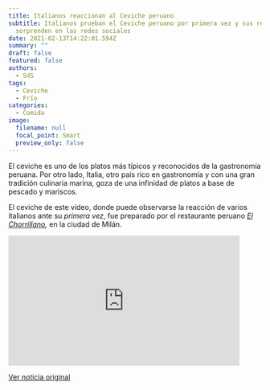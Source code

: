 ```yaml
---
title: Italianos reaccionan al Ceviche peruano
subtitle: Italianos prueban el Ceviche peruano por primera vez y sus reacciones
  sorprenden en las redes sociales
date: 2021-02-13T14:22:01.594Z
summary: ""
draft: false
featured: false
authors:
  - SdS
tags:
  - Ceviche
  - Frío
categories:
  - Comida
image:
  filename: null
  focal_point: Smart
  preview_only: false
---
```

El ceviche es uno de los platos más típicos y reconocidos de la gastronomía peruana. Por otro lado, Italia, otro país rico en gastronomía y con una gran tradición culinaria marina, goza de una infinidad de platos a base de pescado y mariscos.

El ceviche de este vídeo, donde  puede observarse la reacción de varios italianos ante su *primera vez*, fue preparado por el restaurante peruano *[El Chorrillano](https://www.facebook.com/Rest-El-Chorrillano-Milano-1450443475222711),* en la ciudad de Milán.

<iframe width="460" height="259" src="https://www.youtube.com/embed/mCSKnU-PxXA" frameborder="0" allow="accelerometer; autoplay; clipboard-write; encrypted-media; gyroscope; picture-in-picture" allowfullscreen></iframe>



[Ver noticia original](https://depor.com/off-side/video-viral-italianos-prueban-ceviche-peruano-por-primera-vez-y-sus-reacciones-sorprenden-en-redes-sociales-youtube-yt-tendencias-redes-sociales-curiosidades-nnda-nnrt-noticia/)